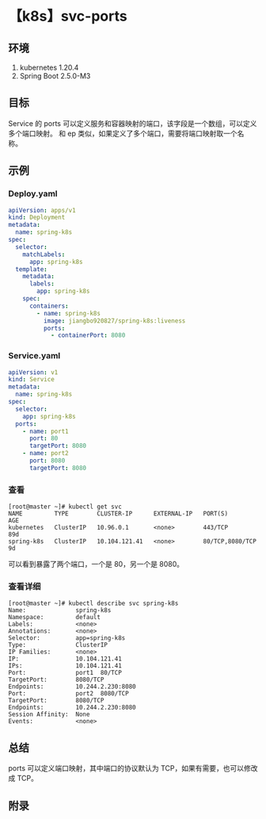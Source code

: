 # 【k8s】svc-ports

## 环境

1. kubernetes 1.20.4
2. Spring Boot 2.5.0-M3

## 目标

Service 的 ports 可以定义服务和容器映射的端口，该字段是一个数组，可以定义多个端口映射。
和 ep 类似，如果定义了多个端口，需要将端口映射取一个名称。

## 示例

### Deploy.yaml

```yaml
apiVersion: apps/v1
kind: Deployment
metadata:
  name: spring-k8s
spec:
  selector:
    matchLabels:
      app: spring-k8s
  template:
    metadata:
      labels:
        app: spring-k8s
    spec:
      containers:
        - name: spring-k8s
          image: jiangbo920827/spring-k8s:liveness
          ports:
            - containerPort: 8080
```

### Service.yaml

```yaml
apiVersion: v1
kind: Service
metadata:
  name: spring-k8s
spec:
  selector:
    app: spring-k8s
  ports:
    - name: port1
      port: 80
      targetPort: 8080
    - name: port2
      port: 8080
      targetPort: 8080
```

### 查看 

```
[root@master ~]# kubectl get svc
NAME         TYPE        CLUSTER-IP      EXTERNAL-IP   PORT(S)           AGE
kubernetes   ClusterIP   10.96.0.1       <none>        443/TCP           89d
spring-k8s   ClusterIP   10.104.121.41   <none>        80/TCP,8080/TCP   9d
```

可以看到暴露了两个端口，一个是 80，另一个是 8080。

### 查看详细

```
[root@master ~]# kubectl describe svc spring-k8s
Name:              spring-k8s
Namespace:         default
Labels:            <none>
Annotations:       <none>
Selector:          app=spring-k8s
Type:              ClusterIP
IP Families:       <none>
IP:                10.104.121.41
IPs:               10.104.121.41
Port:              port1  80/TCP
TargetPort:        8080/TCP
Endpoints:         10.244.2.230:8080
Port:              port2  8080/TCP
TargetPort:        8080/TCP
Endpoints:         10.244.2.230:8080
Session Affinity:  None
Events:            <none>
```

## 总结

ports 可以定义端口映射，其中端口的协议默认为 TCP，如果有需要，也可以修改成 TCP。

## 附录
